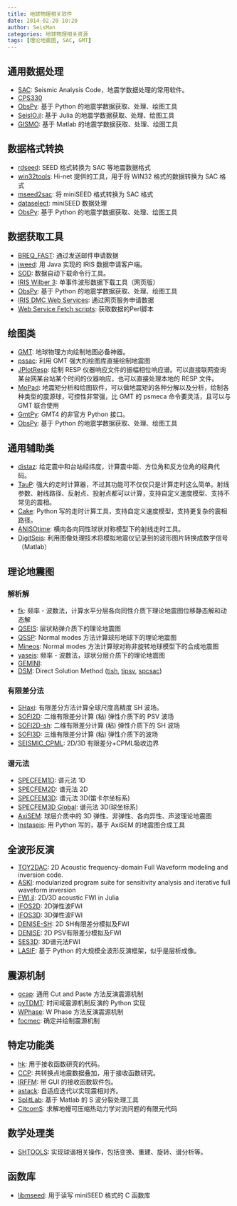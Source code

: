 ```yaml
---
title: 地球物理相关软件
date: 2014-02-20 10:20
author: SeisMan
categories: 地球物理相关资源
tags: [理论地震图, SAC, GMT]
---
```


## 通用数据处理

- [SAC][]: Seismic Analysis Code，地震学数据处理的常用软件。
- [CPS330][]
- [ObsPy][]: 基于 Python 的地震学数据获取、处理、绘图工具
- [SeisIO.jl][]: 基于 Julia 的地震学数据获取、处理、绘图工具
- [GISMO][]: 基于 Matlab 的地震学数据获取、处理、绘图工具

[SAC]: http://www.iris.edu/ds/nodes/dmc/forms/sac/
[CPS330]: http://www.eas.slu.edu/eqc/eqccps.html
[ObsPy]: https://github.com/obspy/obspy/wiki
[SeisIO.jl]: https://github.com/jpjones76/SeisIO.jl
[GISMO]: http://geoscience-community-codes.github.io/GISMO/

## 数据格式转换

- [rdseed][]: SEED 格式转换为 SAC 等地震数据格式
- [win32tools][]: Hi-net 提供的工具，用于将 WIN32 格式的数据转换为 SAC 格式
- [mseed2sac][]: 将 miniSEED 格式转换为 SAC 格式
- [dataselect][]:  miniSEED 数据处理
- [ObsPy][]: 基于 Python 的地震学数据获取、处理、绘图工具

[rdseed]: http://www.iris.edu/ds/nodes/dmc/forms/rdseed/
[win32tools]: http://www.hinet.bosai.go.jp/REGS/manual/dlDialogue.php?r=win32tools
[mseed2sac]: https://seiscode.iris.washington.edu/projects/mseed2sac
[dataselect]: https://seiscode.iris.washington.edu/projects/dataselect

## 数据获取工具

- [BREQ_FAST][]: 通过发送邮件申请数据
- [jweed][]: 用 Java 实现的 IRIS 数据申请客户端。
- [SOD][]: 数据自动下载命令行工具。
- [IRIS Wilber 3][]: 单事件波形数据下载工具（网页版）
- [ObsPy][]: 基于 Python 的地震学数据获取、处理、绘图工具
- [IRIS DMC Web Services][]: 通过网页服务申请数据
- [Web Service Fetch scripts][]: 获取数据的Perl脚本

[jweed]: http://ds.iris.edu/ds/nodes/dmc/software/downloads/jweed/
[SOD]: http://www.seis.sc.edu/sod
[IRIS Wilber 3]: http://www.iris.edu/wilber3/find_event
[BREQ_FAST]: http://ds.iris.edu/ds/nodes/dmc/manuals/breq_fast/
[IRIS DMC Web Services]: http://service.iris.edu/
[Web Service Fetch scripts]: https://seiscode.iris.washington.edu/projects/ws-fetch-scripts

## 绘图类

- [GMT][]: 地球物理方向绘制地图必备神器。
- [pssac][]: 利用 GMT 强大的绘图库直接绘制地震图
- [JPlotResp][]: 绘制 RESP 仪器响应文件的振幅相位响应谱。可以直接联网查询某台网某台站某个时间的仪器响应，也可以直接处理本地的 RESP 文件。
- [MoPad][]: 地震矩分析和绘图软件，可以做地震矩的各种分解以及分析，绘制各种类型的震源球，可控性非常强，比 GMT 的 psmeca 命令要灵活，且可以与 GMT 联合使用
- [GmtPy][]: GMT4 的非官方 Python 接口。
- [ObsPy][]: 基于 Python 的地震学数据获取、处理、绘图工具

[GMT]: http://gmt.soest.hawaii.edu/
[pssac]: http://www.eas.slu.edu/People/LZhu/home.html
[JPlotResp]: http://www.isti2.com/JPlotResp/
[MoPad]: http://www.larskrieger.de/mopad/
[GmtPy]: http://emolch.github.io/gmtpy/

## 通用辅助类

- [distaz][]: 给定震中和台站经纬度，计算震中距、方位角和反方位角的经典代码。
- [TauP][]: 强大的走时计算器，不过其功能可不仅仅只是计算走时这么简单。射线参数、射线路径、反射点、投射点都可以计算，支持自定义速度模型、支持不常见的震相。
- [Cake][]: Python 写的走时计算工具，支持自定义速度模型，支持更复杂的震相路径。
- [ANISOtime][]: 横向各向同性球状对称模型下的射线走时工具。
- [DigitSeis][]: 利用图像处理技术将模拟地震仪记录到的波形图片转换成数字信号（Matlab）

[distaz]: http://www.seis.sc.edu/software/distaz/
[TauP]: http://www.seis.sc.edu/taup/
[Cake]: http://emolch.github.io/pyrocko/current/cake_doc.html
[ANISOtime]: http://www-solid.eps.s.u-tokyo.ac.jp/~dsm/anisotime.html
[DigitSeis]: http://www.seismology.harvard.edu/research/DigitSeis.html


## 理论地震图

### 解析解

- [fk][]: 频率 - 波数法，计算水平分层各向同性介质下理论地震图位移静态解和动态解
- [QSEIS][]: 层状粘弹介质下的理论地震图
- [QSSP][]: Normal modes 方法计算球形地球下的理论地震图
- [Mineos][]: Normal modes 方法计算球对称非旋转地球模型下的合成地震图
- [yaseis][]: 频率 - 波数法，球状分层介质下的理论地震图
- [GEMINI][]:
- [DSM][]: Direct Solution Method ([tish][], [tipsv][], [spcsac][])

### 有限差分法

- [SHaxi][]: 有限差分方法计算全球尺度高精度 SH 波场。
- [SOFI2D][]: 二维有限差分计算 (粘) 弹性介质下的 PSV 波场
- [SOFI2D-sh][]: 二维有限差分计算 (粘) 弹性介质下的 SH 波场
- [SOFI3D][]: 三维有限差分计算 (粘) 弹性介质下的波场
- [SEISMIC_CPML][]: 2D/3D 有限差分+CPML吸收边界

### 谱元法

- [SPECFEM1D][]: 谱元法 1D
- [SPECFEM2D][]: 谱元法 2D
- [SPECFEM3D][]: 谱元法 3D(笛卡尔坐标系)
- [SPECFEM3D Global][]: 谱元法 3D(球坐标系)
- [AxiSEM][]: 球层介质中的 3D 弹性、非弹性、各向异性、声波理论地震图
- [Instaseis][]: 用 Python 写的，基于 AxiSEM 的地震图合成工具

[fk]: http://www.eas.slu.edu/People/LZhu/home.html
[QSEIS]: http://www.gfz-potsdam.de/en/section/physics-of-earthquakes-and-volcanoes/data-products-services/downloads-software/
[SHaxi]: http://svn.geophysik.uni-muenchen.de/trac/shaxi
[QSSP]: http://www.gfz-potsdam.de/en/section/physics-of-earthquakes-and-volcanoes/data-products-services/downloads-software/
[Mineos]: https://github.com/geodynamics/mineos
[yaseis]: https://seiscode.iris.washington.edu/projects/yaseis
[AxiSEM]: http://seis.earth.ox.ac.uk/axisem/
[Instaseis]: http://instaseis.net/
[GEMINI]: http://www.quest-itn.org/library/software/gemini-greens-function-of-the-earth-by-minor-integration
[DSM]: http://www-solid.eps.s.u-tokyo.ac.jp/~dsm/software/software.htm
[tipsv]: http://www-solid.eps.s.u-tokyo.ac.jp/~dsm/software/software/tipsv-1.8.0.tar.gz
[tish]: http://www-solid.eps.s.u-tokyo.ac.jp/~dsm/software/software/tish-1.9.0.tar.gz
[spcsac]: http://www-solid.eps.s.u-tokyo.ac.jp/~dsm/software/software/spcsac-v1.0.0.tar.gz
[SOFI2D]: https://git.scc.kit.edu/GPIAG-Software/SOFI2D/
[SOFI2D-sh]: https://git.scc.kit.edu/GPIAG-Software/SOFI2D_sh
[SOFI3D]: https://git.scc.kit.edu/GPIAG-Software/SOFI3D
[SEISMIC_CPML]: https://github.com/geodynamics/seismic_cpml
[SPECFEM1D]: https://github.com/geodynamics/specfem1d
[SPECFEM2D]: https://github.com/geodynamics/specfem2d
[SPECFEM3D]: https://github.com/geodynamics/specfem3d
[SPECFEM3D Global]: https://github.com/geodynamics/specfem3d_globe

## 全波形反演

- [TOY2DAC][]: 2D Acoustic frequency-domain Full Waveform modeling and inversion code.
- [ASKI][]: modularized program suite for sensitivity analysis and iterative full waveform inversion
- [FWI.jl][]: 2D/3D acoustic FWI in Julia
- [IFOS2D][]: 2D弹性波FWI
- [IFOS3D][]: 3D弹性波FWI
- [DENISE-SH][]: 2D SH有限差分模拟及FWI
- [DENISE][]: 2D PSV有限差分模拟及FWI
- [SES3D][]: 3D谱元法FWI
- [LASIF][]: 基于 Python 的大规模全波形反演框架，似乎是层析成像。

[TOY2DAC]: https://seiscope2.osug.fr/TOY2DAC,82
[ASKI]: http://www.gmg.ruhr-uni-bochum.de/geophysik/seismology/aski.html
[FWI.jl]: https://github.com/JuliaInv/FWI.jl
[IFOS2D]: https://git.scc.kit.edu/GPIAG-Software/IFOS2D
[IFOS3D]: https://git.scc.kit.edu/GPIAG-Software/IFOS3D
[DENISE-SH]: https://github.com/daniel-koehn/DENISE-SH
[DENISE]: https://github.com/daniel-koehn/DENISE-Black-Edition
[SES3D]: http://www.cos.ethz.ch/software/ses3d.html
[LASIF]: http://www.lasif.net/


## 震源机制

- [gcap][]: 通用 Cut and Paste 方法反演震源机制
- [pyTDMT][]: 时间域震源机制反演的 Python 实现
- [WPhase][]: W Phase 方法反演震源机制
- [focmec][]: 确定并绘制震源机制

[gcap]: http://www.eas.slu.edu/People/LZhu/home.html
[pyTDMT]: https://github.com/fabriziobernardi/pydmt
[WPhase]: http://eost.u-strasbg.fr/wphase/
[focmec]: https://seiscode.iris.washington.edu/projects/focmec

## 特定功能类

- [hk][]: 用于接收函数研究的代码。
- [CCP][]: 共转换点地震数据叠加，用于接收函数研究。
- [IRFFM][]: 带 GUI 的接收函数软件包。
- [astack][]: 自适应迭代以实现震相对齐。
- [SplitLab][]: 基于 Matlab 的 S 波分裂处理工具
- [CitcomS][]: 求解地幔可压缩热动力学对流问题的有限元代码

[hk]: http://www.eas.slu.edu/People/LZhu/home.html
[CCP]: http://www.eas.slu.edu/People/LZhu/home.html
[IRFFM]: http://rses.anu.edu.au/~hrvoje/IRFFMv1.1.html
[astack]: http://rses.anu.edu.au/seismology/soft/astack/index.html
[SplitLab]: http://splitting.gm.univ-montp2.fr/
[CitcomS]: https://github.com/geodynamics/citcoms


## 数学处理类

- [SHTOOLS][]: 实现球谐相关操作，包括变换、重建、旋转、谱分析等。

[SHTOOLS]: https://github.com/SHTOOLS/SHTOOLS

## 函数库

- [libmseed][]: 用于读写 miniSEED 格式的 C 函数库

[libmseed]: https://seiscode.iris.washington.edu/projects/libmseed
